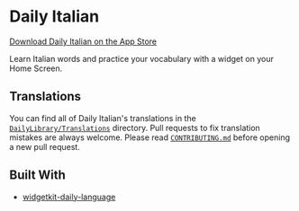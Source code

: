 # Daily Italian

[Download Daily Italian on the App Store](https://apps.apple.com/app/id6469366954)

Learn Italian words and practice your vocabulary with a widget on your Home Screen.

## Translations

You can find all of Daily Italian's translations in the [`DailyLibrary/Translations`](https://github.com/jungaretti/daily-language/tree/main/DailyLibrary/Sources/DailyLibrary/Translations) directory. Pull requests to fix translation mistakes are always welcome. Please read [`CONTRIBUTING.md`](./CONTRIBUTING.md) before opening a new pull request.

## Built With

- [widgetkit-daily-language](https://github.com/joshspicer/widgetkit-daily-language)
